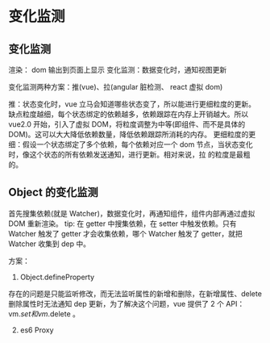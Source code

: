 # 变化监测

## 变化监测

渲染： dom 输出到页面上显示
变化监测：数据变化时，通知视图更新

变化监测两种方案：推(vue)、拉(angular 脏检测、 react 虚拟 dom)

推：状态变化时，vue 立马会知道哪些状态变了，所以能进行更细粒度的更新。缺点粒度越细，每个状态绑定的依赖越多，依赖跟踪在内存上开销越大。所以 vue2.0 开始，引入了虚拟 DOM，将粒度调整为中等(即组件、而不是具体的 DOM)。这可以大大降低依赖数量，降低依赖跟踪所消耗的内存。
更细粒度的更细：假设一个状态绑定了多个依赖，每个依赖对应一个 dom 节点，当状态变化时，像这个状态的所有依赖发送通知，进行更新。相对来说，拉 的粒度是最粗的。

## Object 的变化监测

首先搜集依赖(就是 Watcher)，数据变化时，再通知组件，组件内部再通过虚拟 DOM 重新渲染。
tip: 在 getter 中搜集依赖，在 setter 中触发依赖。只有 Watcher 触发了 getter 才会收集依赖，哪个 Watcher 触发了 getter，就把 Watcher 收集到 dep 中。

方案：

1. Object.defineProperty

存在的问题是只能监听修改，而无法监听属性的新增和删除，在新增属性、delete 删除属性时无法通知 dep 更新，为了解决这个问题，vue 提供了 2 个 API： vm.$set 和 vm.$delete 。

2. es6 Proxy
